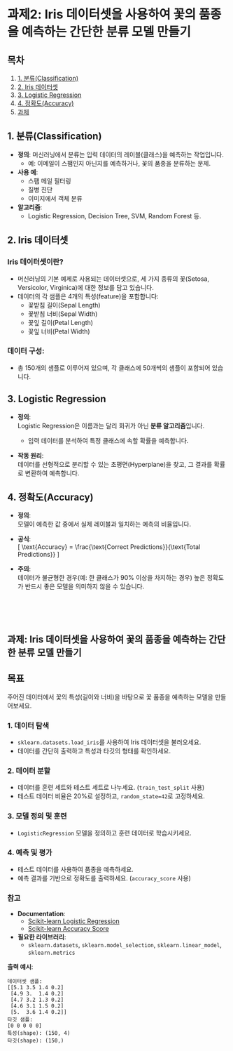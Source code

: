 # 과제2: Iris 데이터셋을 사용하여 꽃의 품종을 예측하는 간단한 분류 모델 만들기

## 목차

1. [1. 분류(Classification)](#1-분류classification)
2. [2. Iris 데이터셋](#2-iris-데이터셋)
3. [3. Logistic Regression](#3-logistic-regression)
4. [4. 정확도(Accuracy)](#4-정확도accuracy)
5. [과제](#과제-iris-데이터셋을-사용하여-꽃의-품종을-예측하는-간단한-분류-모델-만들기)

## 1. 분류(Classification)

- **정의**: 머신러닝에서 분류는 입력 데이터의 레이블(클래스)을 예측하는 작업입니다.
  - 예: 이메일이 스팸인지 아닌지를 예측하거나, 꽃의 품종을 분류하는 문제.
- **사용 예**:
  - 스팸 메일 필터링
  - 질병 진단
  - 이미지에서 객체 분류
- **알고리즘**:
  - Logistic Regression, Decision Tree, SVM, Random Forest 등.

## 2. Iris 데이터셋

### Iris 데이터셋이란?

- 머신러닝의 기본 예제로 사용되는 데이터셋으로, 세 가지 종류의 꽃(Setosa, Versicolor, Virginica)에 대한 정보를 담고 있습니다.
- 데이터의 각 샘플은 4개의 특성(feature)을 포함합니다:
  - 꽃받침 길이(Sepal Length)
  - 꽃받침 너비(Sepal Width)
  - 꽃잎 길이(Petal Length)
  - 꽃잎 너비(Petal Width)

### 데이터 구성:

- 총 150개의 샘플로 이루어져 있으며, 각 클래스에 50개씩의 샘플이 포함되어 있습니다.

## 3. Logistic Regression

- **정의**:  
  Logistic Regression은 이름과는 달리 회귀가 아닌 **분류 알고리즘**입니다.

  - 입력 데이터를 분석하여 특정 클래스에 속할 확률을 예측합니다.

- **작동 원리**:  
  데이터를 선형적으로 분리할 수 있는 초평면(Hyperplane)을 찾고, 그 결과를 확률로 변환하여 예측합니다.

## 4. 정확도(Accuracy)

- **정의**:  
  모델이 예측한 값 중에서 실제 레이블과 일치하는 예측의 비율입니다.

- **공식**:  
  \[
  \text{Accuracy} = \frac{\text{Correct Predictions}}{\text{Total Predictions}}
  \]

- **주의**:  
  데이터가 불균형한 경우(예: 한 클래스가 90% 이상을 차지하는 경우) 높은 정확도가 반드시 좋은 모델을 의미하지 않을 수 있습니다.

</br>
</br>
</br>

## 과제: Iris 데이터셋을 사용하여 꽃의 품종을 예측하는 간단한 분류 모델 만들기

## 목표

주어진 데이터에서 꽃의 특성(길이와 너비)을 바탕으로 꽃 품종을 예측하는 모델을 만들어보세요.

### 1. 데이터 탐색

- `sklearn.datasets.load_iris`를 사용하여 Iris 데이터셋을 불러오세요.
- 데이터를 간단히 출력하고 특성과 타깃의 형태를 확인하세요.

### 2. 데이터 분할

- 데이터를 훈련 세트와 테스트 세트로 나누세요. (`train_test_split` 사용)
- 테스트 데이터 비율은 20%로 설정하고, `random_state=42`로 고정하세요.

### 3. 모델 정의 및 훈련

- `LogisticRegression` 모델을 정의하고 훈련 데이터로 학습시키세요.

### 4. 예측 및 평가

- 테스트 데이터를 사용하여 품종을 예측하세요.
- 예측 결과를 기반으로 정확도를 출력하세요. (`accuracy_score` 사용)

### 참고

- **Documentation**:
  - [Scikit-learn Logistic Regression](https://scikit-learn.org/stable/modules/generated/sklearn.linear_model.LogisticRegression.html)
  - [Scikit-learn Accuracy Score](https://scikit-learn.org/stable/modules/generated/sklearn.metrics.accuracy_score.html)
- **필요한 라이브러리**:
  - `sklearn.datasets`, `sklearn.model_selection`, `sklearn.linear_model`, `sklearn.metrics`

**출력 예시**:

```plaintext
데이터셋 샘플:
[[5.1 3.5 1.4 0.2]
 [4.9 3.  1.4 0.2]
 [4.7 3.2 1.3 0.2]
 [4.6 3.1 1.5 0.2]
 [5.  3.6 1.4 0.2]]
타깃 샘플:
[0 0 0 0 0]
특성(shape): (150, 4)
타깃(shape): (150,)
```
